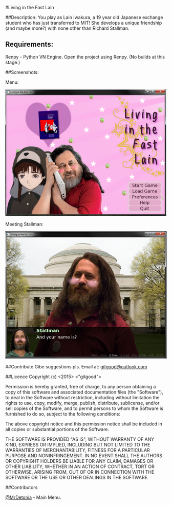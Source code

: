 #Living in the Fast Lain

##Description:
You play as Lain Iwakura, a 19 year old Japanese exchange student who has just transferred to MIT! She develops a unique friendship (and maybe more?) with none other than Richard Stallman. 

## Requirements:

Renpy - Python VN Engine. Open the project using Renpy. (No builds at this stage.)

##Screenshots:

Menu:

![Menu](/screenshots/menu.png)

Meeting Stallman:

![Stallman](/screenshots/stallman.png)

##Contribute
Gibe suggestions pls. Email at: gitgood@outlook.com

##Licence
Copyright (c) <2015> <"gitgood">



Permission is hereby granted, free of charge, to any person obtaining a copy
of this software and associated documentation files (the "Software"), to deal
in the Software without restriction, including without limitation the rights
to use, copy, modify, merge, publish, distribute, sublicense, and/or sell
copies of the Software, and to permit persons to whom the Software is
furnished to do so, subject to the following conditions:


The above copyright notice and this permission notice shall be included in
all copies or substantial portions of the Software.



THE SOFTWARE IS PROVIDED "AS IS", WITHOUT WARRANTY OF ANY KIND, EXPRESS OR
IMPLIED, INCLUDING BUT NOT LIMITED TO THE WARRANTIES OF MERCHANTABILITY,
FITNESS FOR A PARTICULAR PURPOSE AND NONINFRINGEMENT.  IN NO EVENT SHALL THE
AUTHORS OR COPYRIGHT HOLDERS BE LIABLE FOR ANY CLAIM, DAMAGES OR OTHER
LIABILITY, WHETHER IN AN ACTION OF CONTRACT, TORT OR OTHERWISE, ARISING FROM,
OUT OF OR IN CONNECTION WITH THE SOFTWARE OR THE USE OR OTHER DEALINGS IN
THE SOFTWARE.

##Contributors

[@MrDetonia](https://github.com/MrDetonia) - Main Menu.

